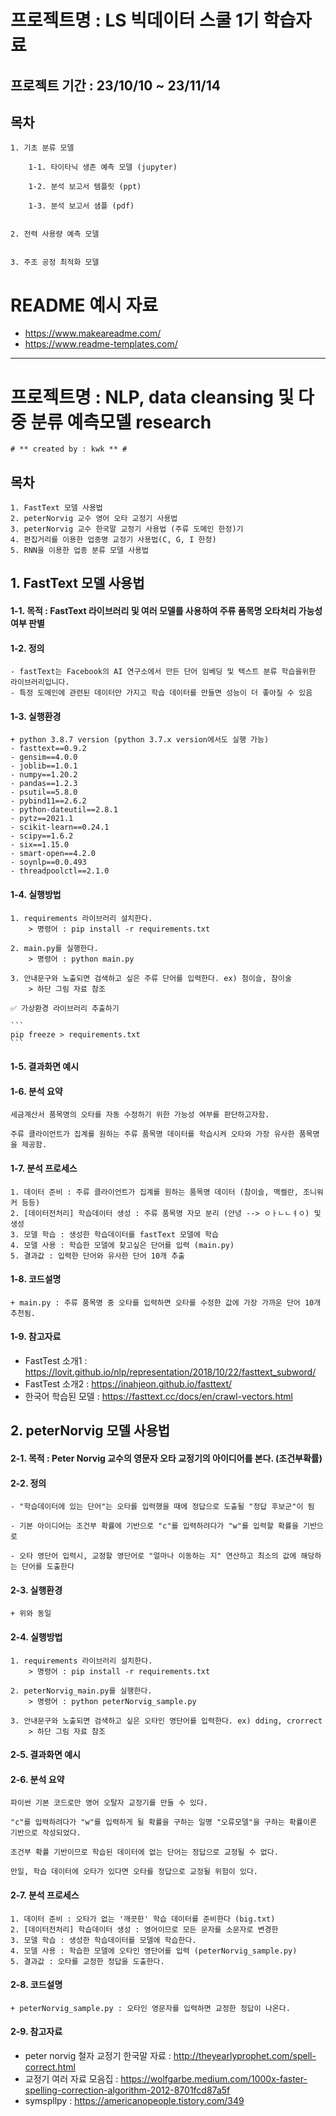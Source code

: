 # 프로젝트명 : LS 빅데이터 스쿨 1기 학습자료

## 프로젝트 기간 : 23/10/10 ~ 23/11/14

## 목차

```
1. 기초 분류 모델

    1-1. 타이타닉 생존 예측 모델 (jupyter)

    1-2. 분석 보고서 템플릿 (ppt)

    1-3. 분석 보고서 샘플 (pdf)


2. 전력 사용량 예측 모델


3. 주조 공정 최적화 모델

```

# README 예시 자료

- https://www.makeareadme.com/
- https://www.readme-templates.com/

---

# 프로젝트명 : NLP, data cleansing 및 다중 분류 예측모델 research

    # ** created by : kwk ** #

## 목차

    1. FastText 모델 사용법
    2. peterNorvig 교수 영어 오타 교정기 사용법
    3. peterNorvig 교수 한국말 교정기 사용법 (주류 도메인 한정)기
    4. 편집거리를 이용한 업종명 교정기 사용법(C, G, I 한정)
    5. RNN을 이용한 업종 분류 모델 사용법

## 1. FastText 모델 사용법

#### 1-1. 목적 : FastText 라이브러리 및 여러 모델를 사용하여 주류 품목명 오타처리 가능성 여부 판별

#### 1-2. 정의

    - fastText는 Facebook의 AI 연구소에서 만든 단어 임베딩 및 텍스트 분류 학습을위한 라이브러리입니다.
    - 특정 도메인에 관련된 데이터만 가지고 학습 데이터를 만들면 성능이 더 좋아질 수 있음

#### 1-3. 실행환경

    + python 3.8.7 version (python 3.7.x version에서도 실행 가능)
    - fasttext==0.9.2
    - gensim==4.0.0
    - joblib==1.0.1
    - numpy==1.20.2
    - pandas==1.2.3
    - psutil==5.8.0
    - pybind11==2.6.2
    - python-dateutil==2.8.1
    - pytz==2021.1
    - scikit-learn==0.24.1
    - scipy==1.6.2
    - six==1.15.0
    - smart-open==4.2.0
    - soynlp==0.0.493
    - threadpoolctl==2.1.0

#### 1-4. 실행방법

    1. requirements 라이브러리 설치한다.
        > 명령어 : pip install -r requirements.txt

    2. main.py를 실행한다.
        > 명령어 : python main.py

    3. 안내문구와 노출되면 검색하고 싶은 주류 단어를 입력한다. ex) 첨이슬, 참이술
        > 하단 그림 자료 참조

    ✅ 가상환경 라이브러리 추출하기

    ```
    pip freeze > requirements.txt
    ```

#### 1-5. 결과화면 예시

#### 1-6. 분석 요약

    세금계산서 품목명의 오타를 자동 수정하기 위한 가능성 여부를 판단하고자함.

    주류 클라이언트가 집계를 원하는 주류 품목명 데이터를 학습시켜 오타와 가장 유사한 품목명을 제공함.

#### 1-7. 분석 프로세스

    1. 데이터 준비 : 주류 클라이언트가 집계를 원하는 품목명 데이터 (참이슬, 맥켈란, 조니워커 등등)
    2. [데이터전처리] 학습데이터 생성 : 주류 품목명 자모 분리 (안녕 --> ㅇㅏㄴㄴㅕㅇ) 및 생성
    3. 모델 학습 : 생성한 학습데이터를 fastText 모델에 학습
    4. 모델 사용 : 학습한 모델에 찾고싶은 단어를 입력 (main.py)
    5. 결과값 : 입력한 단어와 유사한 단어 10개 추출

#### 1-8. 코드설명

    + main.py : 주류 품목명 중 오타를 입력하면 오타를 수정한 값에 가장 가까운 단어 10개 추천됨.

#### 1-9. 참고자료

- FastTest 소개1 : https://lovit.github.io/nlp/representation/2018/10/22/fasttext_subword/
- FastTest 소개2 : https://inahjeon.github.io/fasttext/
- 한국어 학습된 모델 : https://fasttext.cc/docs/en/crawl-vectors.html

## 2. peterNorvig 모델 사용법

#### 2-1. 목적 : Peter Norvig 교수의 영문자 오타 교정기의 아이디어를 본다. (조건부확률)

#### 2-2. 정의

    - "학습데이터에 있는 단어"는 오타를 입력했을 때에 정답으로 도출될 "정답 후보군"이 됨

    - 기본 아이디어는 조건부 확률에 기반으로 "c"를 입력하려다가 "w"를 입력할 확률을 기반으로

    - 오타 영단어 입력시, 교정할 영단어로 "얼마나 이동하는 지" 연산하고 최소의 값에 해당하는 단어를 도출한다

#### 2-3. 실행환경

    + 위와 동일

#### 2-4. 실행방법

    1. requirements 라이브러리 설치한다.
        > 명령어 : pip install -r requirements.txt

    2. peterNorvig_main.py를 실행한다.
        > 명령어 : python peterNorvig_sample.py

    3. 안내문구와 노출되면 검색하고 싶은 오타인 영단어를 입력한다. ex) dding, crorrect
        > 하단 그림 자료 참조

#### 2-5. 결과화면 예시

#### 2-6. 분석 요약

    파이썬 기본 코드로만 영어 오탈자 교정기를 만들 수 있다.

    "c"를 입력하려다가 "w"를 입력하게 될 확률을 구하는 일명 "오류모델"을 구하는 확률이론 기반으로 작성되었다.

    조건부 확률 기반이므로 학습된 데이터에 없는 단어는 정답으로 교정될 수 없다.

    만일, 학습 데이터에 오타가 있다면 오타를 정답으로 교정될 위험이 있다.

#### 2-7. 분석 프로세스

    1. 데이터 준비 : 오타가 없는 '깨끗한' 학습 데이터를 준비한다 (big.txt)
    2. [데이터전처리] 학습데이터 생성 : 영어이므로 모든 문자를 소문자로 변경한
    3. 모델 학습 : 생성한 학습데이터를 모델에 학습한다.
    4. 모델 사용 : 학습한 모델에 오타인 영단어를 입력 (peterNorvig_sample.py)
    5. 결과값 : 오타를 교정한 정답을 도출한다.

#### 2-8. 코드설명

    + peterNorvig_sample.py : 오타인 영문자를 입력하면 교정한 정답이 나온다.

#### 2-9. 참고자료

- peter norvig 철자 교정기 한국말 자료 : http://theyearlyprophet.com/spell-correct.html
- 교정기 여러 자료 모음집 : https://wolfgarbe.medium.com/1000x-faster-spelling-correction-algorithm-2012-8701fcd87a5f
- symspllpy : https://americanopeople.tistory.com/349
